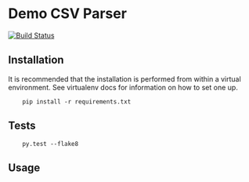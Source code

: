 # Demo CSV Parser

[![Build Status](https://travis-ci.org/zsoobhan/csv_demo.svg?branch=master)](https://travis-ci.org/zsoobhan/csv_demo)

## Installation

It is recommended that the installation is performed from within a virtual
environment. See virtualenv docs for information on how to set one up.

```shell
    pip install -r requirements.txt
```

## Tests

```shell
    py.test --flake8
```

## Usage

